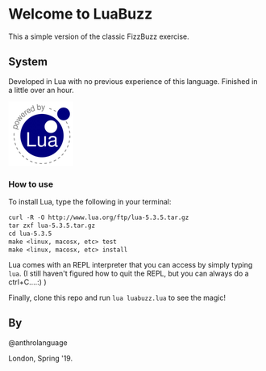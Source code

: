 # Welcome to LuaBuzz

This a simple version of the classic FizzBuzz exercise.

## System

Developed in Lua with no previous experience of this language.
Finished in a little over an hour.

!["Lua_logo"](./powered-by-lua.gif)

### How to use

To install Lua, type the following in your terminal:
```
curl -R -O http://www.lua.org/ftp/lua-5.3.5.tar.gz
tar zxf lua-5.3.5.tar.gz
cd lua-5.3.5
make <linux, macosx, etc> test
make <linux, macosx, etc> install
```
Lua comes with an REPL interpreter that you can access by simply typing ```lua```. (I still haven't figured how to quit the REPL, but you can always do a ctrl+C....:) )

Finally, clone this repo and run ```lua luabuzz.lua``` to see the magic!

## By

@anthrolanguage

London, Spring '19.
